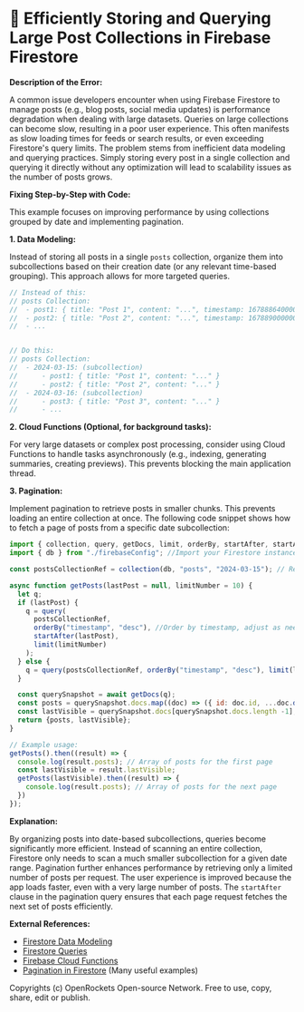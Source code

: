 # 🐞 Efficiently Storing and Querying Large Post Collections in Firebase Firestore


**Description of the Error:**

A common issue developers encounter when using Firebase Firestore to manage posts (e.g., blog posts, social media updates) is performance degradation when dealing with large datasets.  Queries on large collections can become slow, resulting in a poor user experience.  This often manifests as slow loading times for feeds or search results, or even exceeding Firestore's query limits.  The problem stems from inefficient data modeling and querying practices.  Simply storing every post in a single collection and querying it directly without any optimization will lead to scalability issues as the number of posts grows.


**Fixing Step-by-Step with Code:**

This example focuses on improving performance by using collections grouped by date and implementing pagination.

**1. Data Modeling:**

Instead of storing all posts in a single `posts` collection, organize them into subcollections based on their creation date (or any relevant time-based grouping). This approach allows for more targeted queries.

```javascript
// Instead of this:
// posts Collection:
//  - post1: { title: "Post 1", content: "...", timestamp: 1678886400000 }
//  - post2: { title: "Post 2", content: "...", timestamp: 1678890000000 }
//  - ...


// Do this:
// posts Collection:
//  - 2024-03-15: (subcollection)
//      - post1: { title: "Post 1", content: "..." }
//      - post2: { title: "Post 2", content: "..." }
//  - 2024-03-16: (subcollection)
//      - post3: { title: "Post 3", content: "..." }
//      - ...
```

**2. Cloud Functions (Optional, for background tasks):**

For very large datasets or complex post processing, consider using Cloud Functions to handle tasks asynchronously (e.g., indexing, generating summaries, creating previews).  This prevents blocking the main application thread.


**3. Pagination:**

Implement pagination to retrieve posts in smaller chunks.  This prevents loading an entire collection at once.  The following code snippet shows how to fetch a page of posts from a specific date subcollection:

```javascript
import { collection, query, getDocs, limit, orderBy, startAfter, startAt, where } from "firebase/firestore";
import { db } from "./firebaseConfig"; //Import your Firestore instance

const postsCollectionRef = collection(db, "posts", "2024-03-15"); // Replace with the desired date

async function getPosts(lastPost = null, limitNumber = 10) {
  let q;
  if (lastPost) {
    q = query(
      postsCollectionRef,
      orderBy("timestamp", "desc"), //Order by timestamp, adjust as needed
      startAfter(lastPost),
      limit(limitNumber)
    );
  } else {
    q = query(postsCollectionRef, orderBy("timestamp", "desc"), limit(limitNumber));
  }

  const querySnapshot = await getDocs(q);
  const posts = querySnapshot.docs.map((doc) => ({ id: doc.id, ...doc.data() }));
  const lastVisible = querySnapshot.docs[querySnapshot.docs.length -1];
  return {posts, lastVisible};
}

// Example usage:
getPosts().then((result) => {
  console.log(result.posts); // Array of posts for the first page
  const lastVisible = result.lastVisible;
  getPosts(lastVisible).then((result) => {
    console.log(result.posts); // Array of posts for the next page
  })
});

```


**Explanation:**

By organizing posts into date-based subcollections, queries become significantly more efficient.  Instead of scanning an entire collection, Firestore only needs to scan a much smaller subcollection for a given date range.  Pagination further enhances performance by retrieving only a limited number of posts per request.  The user experience is improved because the app loads faster, even with a very large number of posts.  The `startAfter` clause in the pagination query ensures that each page request fetches the next set of posts efficiently.

**External References:**

* [Firestore Data Modeling](https://firebase.google.com/docs/firestore/modeling)
* [Firestore Queries](https://firebase.google.com/docs/firestore/query-data/queries)
* [Firebase Cloud Functions](https://firebase.google.com/docs/functions)
* [Pagination in Firestore](https://stackoverflow.com/questions/46411899/firestore-pagination)  (Many useful examples)


Copyrights (c) OpenRockets Open-source Network. Free to use, copy, share, edit or publish.

